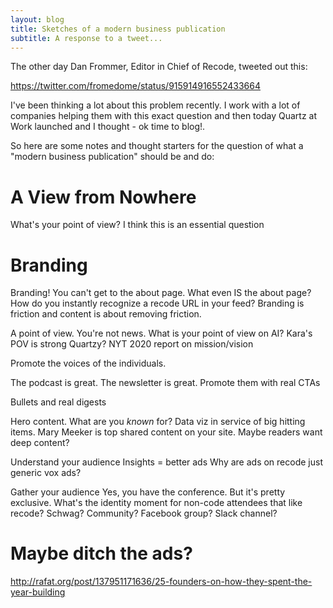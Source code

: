 ```yaml
---
layout: blog
title: Sketches of a modern business publication
subtitle: A response to a tweet...
---
```


The other day Dan Frommer, Editor in Chief of Recode, tweeted out this:

https://twitter.com/fromedome/status/915914916552433664

I've been thinking a lot about this problem recently. I work with a lot of companies helping them with this exact question and then today Quartz at Work launched and I thought - ok time to blog!.

So here are some notes and thought starters for the question of what a "modern business publication" should be and do:

# A View from Nowhere

What's your point of view? I think this is an essential question

# Branding

Branding!
You can't get to the about page. What even IS the about page?
How do you instantly recognize a recode URL in your feed?
Branding is friction and content is about removing friction.


A point of view. You're not news.
What is your point of view on AI?
Kara's POV is strong
Quartzy?
NYT 2020 report on mission/vision

Promote the voices of the individuals.

The podcast is great. The newsletter is great. Promote them with real CTAs

Bullets and real digests

Hero content. What are you *known* for? Data viz in service of big hitting items.
Mary Meeker is top shared content on your site. Maybe readers want deep content?

Understand your audience
Insights = better ads
Why are ads on recode just generic vox ads?

Gather your audience
Yes, you have the conference. But it's pretty exclusive.
What's the identity moment for non-code attendees that like recode?
Schwag? Community? Facebook group? Slack channel?

# Maybe ditch the ads?

http://rafat.org/post/137951171636/25-founders-on-how-they-spent-the-year-building